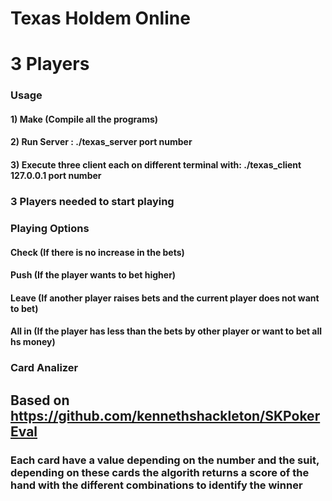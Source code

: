 # Texas Holdem Online 
#     3 Players

### Usage 
#### 1) Make (Compile all the programs)
#### 2) Run Server : ./texas_server port number 
#### 3) Execute three client each on different terminal with: ./texas_client 127.0.0.1 port number 
### 3 Players needed to start playing


### Playing Options 
#### Check  (If there is no increase in the bets)
#### Push   (If the player wants to bet higher)
#### Leave	 (If another player raises bets and the current player does not want to bet)
#### All in (If the player has less than the bets by other player or want to bet all hs money)

### Card Analizer 
## Based on https://github.com/kennethshackleton/SKPokerEval

### Each card have a value depending on the number and the suit, depending on these cards the algorith returns a score of the hand with the different combinations to identify the winner 


### 

